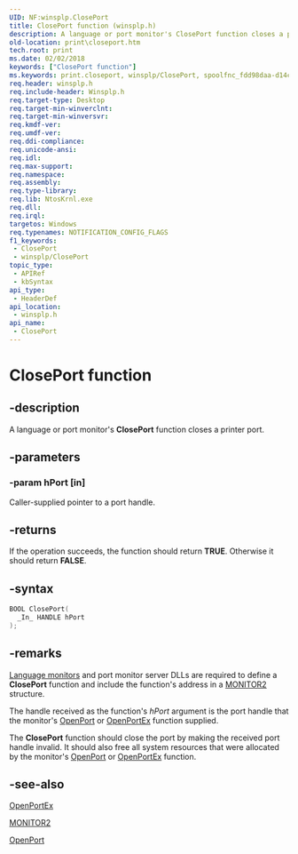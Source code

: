 ```yaml
---
UID: NF:winsplp.ClosePort
title: ClosePort function (winsplp.h)
description: A language or port monitor's ClosePort function closes a printer port.
old-location: print\closeport.htm
tech.root: print
ms.date: 02/02/2018
keywords: ["ClosePort function"]
ms.keywords: print.closeport, winsplp/ClosePort, spoolfnc_fdd98daa-d14c-4534-a8c6-0070ccbbc3fe.xml, ClosePort, ClosePort function [Print Devices]
req.header: winsplp.h
req.include-header: Winsplp.h
req.target-type: Desktop
req.target-min-winverclnt: 
req.target-min-winversvr: 
req.kmdf-ver: 
req.umdf-ver: 
req.ddi-compliance: 
req.unicode-ansi: 
req.idl: 
req.max-support: 
req.namespace: 
req.assembly: 
req.type-library: 
req.lib: NtosKrnl.exe
req.dll: 
req.irql: 
targetos: Windows
req.typenames: NOTIFICATION_CONFIG_FLAGS
f1_keywords:
 - ClosePort
 - winsplp/ClosePort
topic_type:
 - APIRef
 - kbSyntax
api_type:
 - HeaderDef
api_location:
 - winsplp.h
api_name:
 - ClosePort
---
```


# ClosePort function


## -description

A language or port monitor's <b>ClosePort</b> function closes a printer port.

## -parameters

### -param hPort [in]


Caller-supplied pointer to a port handle.

## -returns

If the operation succeeds, the function should return <b>TRUE</b>. Otherwise it should return <b>FALSE</b>.

## -syntax

```cpp
BOOL ClosePort(
  _In_ HANDLE hPort
);
```

## -remarks

<a href="/windows-hardware/drivers/print/language-monitors">Language monitors</a> and port monitor server DLLs are required to define a <b>ClosePort</b> function and include the function's address in a <a href="..\winsplp\ns-winsplp-_monitor2.md">MONITOR2</a> structure.

The handle received as the function's <i>hPort</i> argument is the port handle that the monitor's <a href="..\winsplp\nf-winsplp-openport.md">OpenPort</a> or <a href="/previous-versions/ff559596(v=vs.85)">OpenPortEx</a> function supplied.

The <b>ClosePort</b> function should close the port by making the received port handle invalid. It should also free all system resources that were allocated by the monitor's <a href="..\winsplp\nf-winsplp-openport.md">OpenPort</a> or <a href="/previous-versions/ff559596(v=vs.85)">OpenPortEx</a> function.

## -see-also

<a href="/previous-versions/ff559596(v=vs.85)">OpenPortEx</a>



<a href="..\winsplp\ns-winsplp-_monitor2.md">MONITOR2</a>



<a href="..\winsplp\nf-winsplp-openport.md">OpenPort</a>
